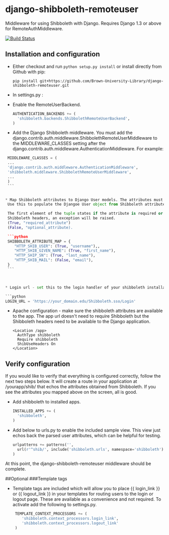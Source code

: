 django-shibboleth-remoteuser
============================

Middleware for using Shibboleth with Django.  Requires Django 1.3 or above for RemoteAuthMiddleware.

[![Build Status](https://secure.travis-ci.org/Brown-University-Library/django-shibboleth-remoteuser.png?branch=master)](http://travis-ci.org/Brown-University-Library/django-shibboleth-remoteuser)

Installation and configuration
------
 * Either checkout and run ```python setup.py install``` or install directly from Github with pip:

   ```
   pip install git+https://github.com/Brown-University-Library/django-shibboleth-remoteuser.git
   ```

 * In settings.py :

  * Enable the RemoteUserBackend.

    ```python
    AUTHENTICATION_BACKENDS += (
      'shibboleth.backends.ShibbolethRemoteUserBackend',
    )
    ```

  * Add the Django Shibboleth middleware.
    You must add the django.contrib.auth.middleware.ShibbolethRemoteUserMiddleware to the MIDDLEWARE_CLASSES setting after the django.contrib.auth.middleware.AuthenticationMiddleware.
    For example:

   ```python
    MIDDLEWARE_CLASSES = (
    ...
    'django.contrib.auth.middleware.AuthenticationMiddleware',
    'shibboleth.middleware.ShibbolethRemoteUserMiddleware',
    ...
    )
    ```


  * Map Shibboleth attributes to Django User models. The attributes must be stated in the form they have in the HTTP headers.
    Use this to populate the Djangoe User object from Shibboleth attributes. A username is always required.

    The first element of the tuple states if the attribute is required or not. If a reqired element is not found in the parsed 
    Shibboleth headers, an exception will be raised.
    (True, "required_attribute")
    (False, "optional_attribute).

    ```python
    SHIBBOLETH_ATTRIBUTE_MAP = {
       "HTTP_SHIB_USER": (True, "username"),,
       "HTTP_SHIB_GIVEN_NAME": (True, "first_name"),
       "HTTP_SHIP_SN": (True, "last_name"),
       "HTTP_SHIB_MAIL": (False, "email"),
    }
    ```



  * Login url - set this to the login handler of your shibboleth installation. In most cases, this will be something like:

   ```python
   LOGIN_URL = 'https://your_domain.edu/Shibboleth.sso/Login'
   ```

 * Apache configuration - make sure the shibboleth attributes are available to the app.  The app url doesn't need to require Shibboleth but the Shibboleth headers need to be available to the Django application.  

    ```
    <Location /app>
      AuthType shibboleth
      Require shibboleth
      ShibUseHeaders On
    </Location>
    ```

Verify configuration
--------
If you would like to verify that everything is configured correctly, follow the next two steps below.  It will create a route in your application at /yourapp/shib/ that echos the attributes obtained from Shibboleth.  If you see the attributes you mapped above on the screen, all is good.  
 * Add shibboleth to installed apps.

    ```python
    INSTALLED_APPS += (
      'shibboleth',
    )
    ```

 * Add below to urls.py to enable the included sample view.  This view just echos back the parsed user attributes, which can be helpful for testing.

    ```python
    urlpatterns += patterns('',
      url(r'^shib/', include('shibboleth.urls', namespace='shibboleth')),
    )
    ```

At this point, the django-shibboleth-remoteuser middleware should be complete.

##Optional
###Template tags
 * Template tags are included which will allow you to place {{ login_link }} or {{ logout_link }} in your templates for routing users to the login or logout page.  These are available as a convenience and not required.  To activate add the following to settings.py.

   ```python
    TEMPLATE_CONTEXT_PROCESSORS += (
       'shibboleth.context_processors.login_link',
       'shibboleth.context_processors.logout_link'
    )
   ```


